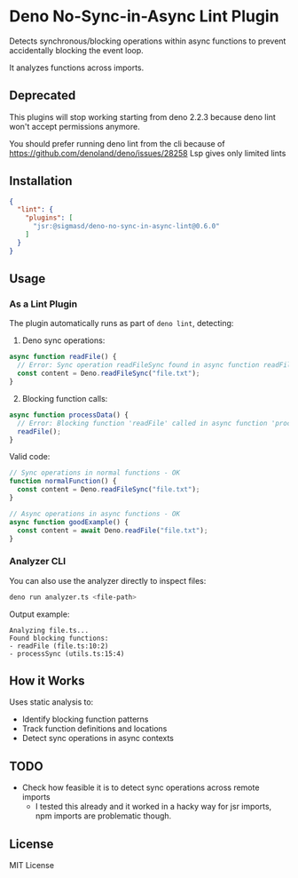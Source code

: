 # Deno No-Sync-in-Async Lint Plugin

Detects synchronous/blocking operations within async functions to prevent
accidentally blocking the event loop.

It analyzes functions across imports.

## Deprecated

This plugins will stop working starting from deno 2.2.3 because deno lint won't accept permissions anymore.

You should prefer running deno lint from the cli because of
https://github.com/denoland/deno/issues/28258 Lsp gives only limited lints

## Installation

```json
{
  "lint": {
    "plugins": [
      "jsr:@sigmasd/deno-no-sync-in-async-lint@0.6.0"
    ]
  }
}
```

## Usage

### As a Lint Plugin

The plugin automatically runs as part of `deno lint`, detecting:

1. Deno sync operations:

```typescript
async function readFile() {
  // Error: Sync operation readFileSync found in async function readFile
  const content = Deno.readFileSync("file.txt");
}
```

2. Blocking function calls:

```typescript
async function processData() {
  // Error: Blocking function 'readFile' called in async function 'processData'
  readFile();
}
```

Valid code:

```typescript
// Sync operations in normal functions - OK
function normalFunction() {
  const content = Deno.readFileSync("file.txt");
}

// Async operations in async functions - OK
async function goodExample() {
  const content = await Deno.readFile("file.txt");
}
```

### Analyzer CLI

You can also use the analyzer directly to inspect files:

```bash
deno run analyzer.ts <file-path>
```

Output example:

```
Analyzing file.ts...
Found blocking functions:
- readFile (file.ts:10:2)
- processSync (utils.ts:15:4)
```

## How it Works

Uses static analysis to:

- Identify blocking function patterns
- Track function definitions and locations
- Detect sync operations in async contexts

## TODO

- Check how feasible it is to detect sync operations across remote imports
  - I tested this already and it worked in a hacky way for jsr imports, npm
    imports are problematic though.

## License

MIT License
